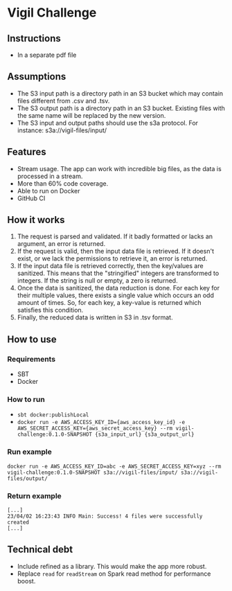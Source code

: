 # Vigil Challenge

## Instructions
- In a separate pdf file

## Assumptions
- The S3 input path is a directory path in an S3 bucket which may contain files different from .csv and .tsv.
- The S3 output path is a directory path in an S3 bucket. Existing files with the same name will be replaced by the new version.
- The S3 input and output paths should use the s3a protocol. For instance: s3a://vigil-files/input/

## Features
- Stream usage. The app can work with incredible big files, as the data is processed in a stream.
- More than 60% code coverage.
- Able to run on Docker
- GitHub CI

## How it works
1) The request is parsed and validated. If it badly formatted or lacks an argument, an error is returned.
2) If the request is valid, then the input data file is retrieved. If it doesn't exist, or we lack the permissions to retrieve it, an error is returned.
3) If the input data file is retrieved correctly, then the key/values are sanitized. This means that the "stringified" integers are transformed to integers. If the string is null or empty, a zero is returned.
4) Once the data is sanitized, the data reduction is done. For each key for their multiple values, there exists a single value which occurs an odd amount of times. So, for each key, a key-value is returned which satisfies this condition.
5) Finally, the reduced data is written in S3 in .tsv format.

## How to use
### Requirements
- SBT
- Docker

### How to run
- `sbt docker:publishLocal`
- `docker run -e AWS_ACCESS_KEY_ID={aws_access_key_id} -e AWS_SECRET_ACCESS_KEY={aws_secret_access_key} --rm vigil-challenge:0.1.0-SNAPSHOT
  {s3a_input_url} {s3a_output_url}`

### Run example
`docker run -e AWS_ACCESS_KEY_ID=abc -e AWS_SECRET_ACCESS_KEY=xyz --rm vigil-challenge:0.1.0-SNAPSHOT s3a://vigil-files/input/ s3a://vigil-files/output/`

### Return example
```
[...]
23/04/02 16:23:43 INFO Main: Success! 4 files were successfully created
[...]
```

## Technical debt
- Include refined as a library. This would make the app more robust.
- Replace `read` for `readStream` on Spark read method for performance boost.